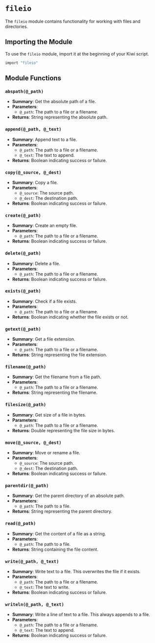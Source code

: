 # `fileio`

The `fileio` module contains functionality for working with files and directories.

## Importing the Module

To use the `fileio` module, import it at the beginning of your Kiwi script.

```ruby
import "fileio"
```

## Module Functions

### `abspath(@_path)`

- **Summary**: Get the absolute path of a file.
- **Parameters**:
  - `@_path`: The path to a file or a filename.
- **Returns**: String representing the absolute path.

### `append(@_path, @_text)`

- **Summary**: Append text to a file.
- **Parameters**:
  - `@_path`: The path to a file or a filename.
  - `@_text`: The text to append.
- **Returns**: Boolean indicating success or failure.

### `copy(@_source, @_dest)`

- **Summary**: Copy a file.
- **Parameters**:
  - `@_source`: The source path.
  - `@_dest`: The destination path.
- **Returns**: Boolean indicating success or failure.

### `create(@_path)`

- **Summary**: Create an empty file.
- **Parameters**:
  - `@_path`: The path to a file or a filename.
- **Returns**: Boolean indicating success or failure.

### `delete(@_path)`

- **Summary**: Delete a file.
- **Parameters**:
  - `@_path`: The path to a file or a filename.
- **Returns**: Boolean indicating success or failure.

### `exists(@_path)`

- **Summary**: Check if a file exists.
- **Parameters**:
  - `@_path`: The path to a file or a filename.
- **Returns**: Boolean indicating whether the file exists or not.

### `getext(@_path)`

- **Summary**: Get a file extension.
- **Parameters**:
  - `@_path`: The path to a file or a filename.
- **Returns**: String representing the file extension.

### `filename(@_path)`

- **Summary**: Get the filename from a file path.
- **Parameters**:
  - `@_path`: The path to a file or a filename.
- **Returns**: String representing the filename.

### `filesize(@_path)`

- **Summary**: Get size of a file in bytes.
- **Parameters**:
  - `@_path`: The path to a file or a filename.
- **Returns**: Double representing the file size in bytes.

### `move(@_source, @_dest)`

- **Summary**: Move or rename a file.
- **Parameters**:
  - `@_source`: The source path.
  - `@_dest`: The destination path.
- **Returns**: Boolean indicating success or failure.

### `parentdir(@_path)`

- **Summary**: Get the parent directory of an absolute path.
- **Parameters**:
  - `@_path`: The path to a file.
- **Returns**: String representing the parent directory.

### `read(@_path)`

- **Summary**: Get the content of a file as a string.
- **Parameters**:
  - `@_path`: The path to a file.
- **Returns**: String containing the file content.

### `write(@_path, @_text)`

- **Summary**: Write text to a file. This overwrites the file if it exists.
- **Parameters**:
  - `@_path`: The path to a file or a filename.
  - `@_text`: The text to write.
- **Returns**: Boolean indicating success or failure.

### `writeln(@_path, @_text)`

- **Summary**: Write a line of text to a file. This always appends to a file.
- **Parameters**:
  - `@_path`: The path to a file or a filename.
  - `@_text`: The text to append.
- **Returns**: Boolean indicating success or failure.